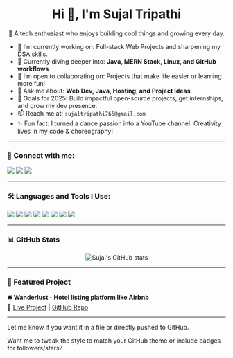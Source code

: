 <h1 align="center">Hi 👋, I'm Sujal Tripathi</h1>
<p align="center">🚀 A tech enthusiast who enjoys building cool things and growing every day.</p>

- 🔭 I’m currently working on: Full-stack Web Projects and sharpening my DSA skills.
- 🌱 Currently diving deeper into: **Java, MERN Stack, Linux, and GitHub workflows**
- 👯 I’m open to collaborating on: Projects that make life easier or learning more fun!
- 💬 Ask me about: **Web Dev, Java, Hosting, and Project Ideas**
- 🎯 Goals for 2025: Build impactful open-source projects, get internships, and grow my dev presence.
- 📫 Reach me at: `sujaltripathi765@gmail.com`
- ✨ Fun fact: I turned a dance passion into a YouTube channel. Creativity lives in my code & choreography!

---

### 🔗 Connect with me:
<p align="left">
  <a href="https://www.instagram.com/official_sujaltripathi" target="_blank"><img src="https://img.shields.io/badge/Instagram-%23E4405F.svg?&style=flat&logo=instagram&logoColor=white" /></a>
  <a href="https://www.youtube.com/@sujaldancechannel" target="_blank"><img src="https://img.shields.io/badge/YouTube-%23FF0000.svg?&style=flat&logo=youtube&logoColor=white" /></a>
  <a href="https://www.linkedin.com" target="_blank"><img src="https://img.shields.io/badge/LinkedIn-%230077B5.svg?&style=flat&logo=linkedin&logoColor=white" /></a>
</p>

---

### 🛠️ Languages and Tools I Use:
<p>
  <img src="https://img.shields.io/badge/Java-007396.svg?style=flat&logo=java&logoColor=white"/>
  <img src="https://img.shields.io/badge/HTML5-E34F26?style=flat&logo=html5&logoColor=white"/>
  <img src="https://img.shields.io/badge/CSS3-1572B6?style=flat&logo=css3&logoColor=white"/>
  <img src="https://img.shields.io/badge/JavaScript-F7DF1E?style=flat&logo=javascript&logoColor=black"/>
  <img src="https://img.shields.io/badge/Node.js-339933?style=flat&logo=nodedotjs&logoColor=white"/>
  <img src="https://img.shields.io/badge/Express.js-000000?style=flat&logo=express&logoColor=white"/>
  <img src="https://img.shields.io/badge/MongoDB-47A248?style=flat&logo=mongodb&logoColor=white"/>
  <img src="https://img.shields.io/badge/Linux-FCC624?style=flat&logo=linux&logoColor=black"/>
</p>

---

### 📊 GitHub Stats
<p align="center">
  <img src="https://github-readme-stats.vercel.app/api?username=SujalTripathi&show_icons=true&theme=radical" alt="Sujal's GitHub stats" />
</p>

---

### 🌟 Featured Project
**🛎️ Wanderlust - Hotel listing platform like Airbnb**  
🔗 [Live Project](https://wanderlust-n561.onrender.com/listings) | [GitHub Repo](https://github.com/SujalTripathi/Major-Project)

---

Let me know if you want it in a file or directly pushed to GitHub.

Want me to tweak the style to match your GitHub theme or include badges for followers/stars?
